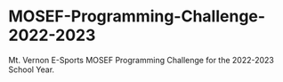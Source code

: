 # MOSEF-Programming-Challenge-2022-2023
Mt. Vernon E-Sports MOSEF Programming Challenge for the 2022-2023 School Year.

